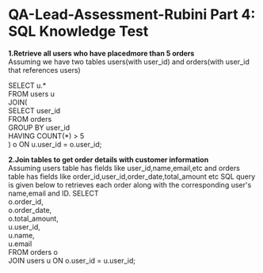 # QA-Lead-Assessment-Rubini Part 4: SQL Knowledge Test
**1.Retrieve all users who have placedmore than 5 orders**<br>
Assuming we have two tables users(with user_id) and orders(with user_id that references users)<br>

SELECT u.* <br>
FROM users u <br>
JOIN( <br>
    SELECT user_id <br>
    FROM orders <br>
    GROUP BY user_id <br>
    HAVING COUNT(*) > 5 <br>
    ) o ON u.user_id = o.user_id; <br>

**2.Join tables to get order details with customer information**<br>
Assuming users table has fields like user_id,name,email,etc and orders table has fields like order_id,user_id,order_date,total_amount etc
SQL query is given below to retrieves each order along with the corresponding user's name,email and ID.
SELECT<br>
  o.order_id,<br>
  o.order_date,<br>
  o.total_amount,<br>
  u.user_id,<br>
  u.name,<br>
  u.email<br>
FROM orders o<br>
JOIN users u ON o.user_id = u.user_id;<br>


